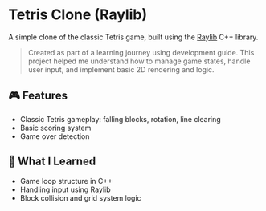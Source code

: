 # Tetris Clone (Raylib)

A simple clone of the classic Tetris game, built using the [Raylib](https://www.raylib.com/) C++ library.

> Created as part of a learning journey using development guide. This project helped me understand how to manage game states, handle user input, and implement basic 2D rendering and logic.

## 🎮 Features
- Classic Tetris gameplay: falling blocks, rotation, line clearing
- Basic scoring system
- Game over detection

## 🧠 What I Learned
- Game loop structure in C++
- Handling input using Raylib
- Block collision and grid system logic
